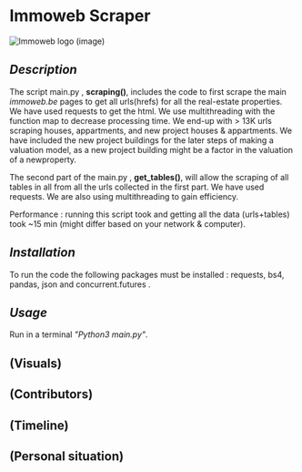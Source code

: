 # Immoweb Scraper

![Immoweb logo (image)](https://assets.immoweb.be/122/images/logos/sharing-logo.png)

## *Description*

The script main.py , **scraping()**, includes the code to first scrape the main *immoweb.be* pages to get all urls(hrefs) for all the real-estate properties.
We have used requests to get the html.
We use multithreading with the function map to decrease processing time. We end-up with > 13K urls scraping houses, appartments, and new project houses & appartments.
We have included the new project buildings for the later steps of making a valuation model, as a new project building might be a factor in the valuation of a newproperty.

The second part of the main.py , **get_tables()**, will allow the scraping of all tables in all from all the urls collected in the first part.
We have used requests.
We are also using multithreading to gain efficiency.

Performance : running this script took and getting all the data (urls+tables) took ~15 min (might differ based on your network & computer).

## *Installation*

To run the code the following packages must be installed : requests, bs4, pandas, json and concurrent.futures .

## *Usage*

Run in a terminal *"Python3 main.py"*.

## (Visuals)
## (Contributors)
## (Timeline)
## (Personal situation)
